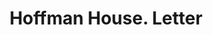 ---
doi: 10.7916/D81V6S33
date_other: '1894'
date_other_textual: '1894'
form: correspondence
genre:
- Letters (correspondence)
name:
- Hoffman House
object_in_context_url: https://biggert.cul.columbia.edu/items/view/ave_biggert_01017
subject_hierarchical_geographic:
- New York, New York, United States
subject_name:
- Hoffman House
title: Hoffman House. Letter
sort_title: Hoffman House. Letter
call_number: ave_biggert_01017
coordinates:
- 40.71277777777778,-74.00583333333333
pid: ave_biggert_01017
identifiers: ave_biggert_01017
thumbnail: https://derivativo-2.library.columbia.edu/iiif/2/ldpd:344293/full/!256,256/0/native.jpg
permalink: /biggert/ave_biggert_01017/
layout: iiif-image-page
---